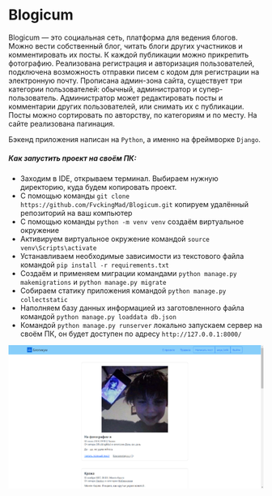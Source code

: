 # Blogicum

Blogicum — это социальная сеть, платформа для ведения блогов.
Можно вести собственный блог, читать блоги других участников и комментировать их посты.
К каждой публикации можно прикрепить фотографию. Реализована регистрация 
и авторизация пользователей, подключена возможность отправки писем с кодом для регистрации
на электронную почту. Прописана админ-зона сайта, существует три категории пользователей: 
обычный, администратор и супер-пользователь. Администратор может редактировать посты и комментарии 
других пользователей, или снимать их с публикации. Посты можно сортировать по авторству, по категориям
и по месту. На сайте реализована пагинация.

Бэкенд приложения написан на `Python`, а именно на фреймворке `Django`.




##### _Как запустить проект на своём ПК:_
- Заходим в IDE, открываем терминал. Выбираем нужную директорию, куда будем копировать проект.
- С помощью команды `git clone https://github.com/FvckingMad/Blogicum.git` копируем удалённый репозиторий на ваш компьютер
- С помощью команды `python -m venv venv` создаём виртуальное окружение
- Активируем виртуальное окружение командой `source venv\Scripts\activate`  
- Устанавливаем необходимые зависимости из текстового файла командой `pip install -r requirements.txt`
- Создаём и применяем миграции командами `python manage.py makemigrations` и `python manage.py migrate`
- Собираем статику приложения командой `python manage.py collectstatic`
- Наполняем базу данных информацией из заготовленного файла командой `python manage.py loaddata db.json`
- Командой `python manage.py runserver` локально запускаем сервер на своём ПК, он будет доступен по адресу  `http://127.0.0.1:8000/`

![](https://github.com/FvckingMad/Blogicum/blob/main/main_page.png)
